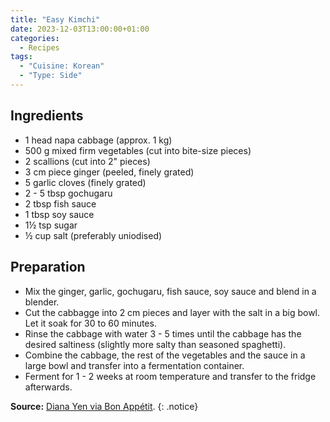 ```yaml
---
title: "Easy Kimchi"
date: 2023-12-03T13:00:00+01:00
categories:
  - Recipes
tags:
  - "Cuisine: Korean"
  - "Type: Side"
---
```


<!--more-->

## Ingredients

* 1 head napa cabbage (approx. 1 kg)
* 500 g mixed firm vegetables (cut into bite-size pieces)
* 2 scallions (cut into 2" pieces)
* 3 cm piece ginger (peeled, finely grated)
* 5 garlic cloves (finely grated)
* 2 - 5 tbsp gochugaru
* 2 tbsp fish sauce
* 1 tbsp soy sauce
* 1½ tsp sugar
* ½ cup salt (preferably uniodised)

## Preparation

* Mix the ginger, garlic, gochugaru, fish sauce, soy sauce and blend in a blender.
* Cut the cabbagge into 2 cm pieces and layer with the salt in a big bowl. Let it soak for 30 to 60 minutes.
* Rinse the cabbage with water 3 - 5 times until the cabbage has the desired saltiness (slightly more salty than seasoned spaghetti).
* Combine the cabbage, the rest of the vegetables and the sauce in a large bowl and transfer into a fermentation container.
* Ferment for 1 - 2 weeks at room temperature and transfer to the fridge afterwards.

**Source:** [Diana Yen via Bon Appétit](https://www.bonappetit.com/recipe/clean-out-the-fridge-kimchi).
{: .notice}
